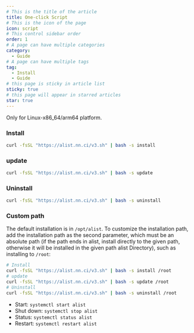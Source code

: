 ```yaml
---
# This is the title of the article
title: One-click Script
# This is the icon of the page
icon: script
# This control sidebar order
order: 1
# A page can have multiple categories
category:
  - Guide
# A page can have multiple tags
tag:
  - Install
  - Guide
# this page is sticky in article list
sticky: true
# this page will appear in starred articles
star: true
---
```


Only for Linux-x86_64/arm64 platform.

### Install

```bash
curl -fsSL "https://alist.nn.ci/v3.sh" | bash -s install
```

### update

```bash
curl -fsSL "https://alist.nn.ci/v3.sh" | bash -s update
```

### Uninstall

```bash
curl -fsSL "https://alist.nn.ci/v3.sh" | bash -s uninstall
```

### Custom path

The default installation is in `/opt/alist`. To customize the installation path, add the installation path as the second parameter, which must be an absolute path (if the path ends in alist, install directly to the given path, otherwise it will be installed in the given path alist Directory), such as installing to `/root`:

```bash
# Install
curl -fsSL "https://alist.nn.ci/v3.sh" | bash -s install /root
# update
curl -fsSL "https://alist.nn.ci/v3.sh" | bash -s update /root
# Uninstall
curl -fsSL "https://alist.nn.ci/v3.sh" | bash -s uninstall /root
```



- Start: `systemctl start alist`
- Shut down: `systemctl stop alist`
- Status: `systemctl status alist`
- Restart: `systemctl restart alist`
